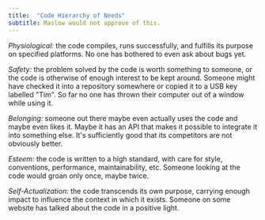 ```yaml
---
title:	"Code Hierarchy of Needs"
subtitle: Maslow would not approve of this.
---
```


*Physiological:* the code compiles, runs successfully, and fulfills its purpose on specified platforms. No one has bothered to even ask about bugs yet.

*Safety:* the problem solved by the code is worth something to someone, or the code is otherwise of enough interest to be kept around. Someone might have checked it into a repository somewhere or copied it to a USB key labelled "Tim". So far no one has thrown their computer out of a window while using it.

*Belonging:* someone out there maybe even actually uses the code and maybe even likes it. Maybe it has an API that makes it possible to integrate it into something else. It's sufficiently good that its competitors are not obviously better.

*Esteem:* the code is written to a high standard, with care for style, conventions, performance, maintainability, etc. Someone looking at the code would groan only once, maybe twice.

*Self-Actualization:* the code transcends its own purpose, carrying enough impact to influence the context in which it exists. Someone on some website has talked about the code in a positive light.
